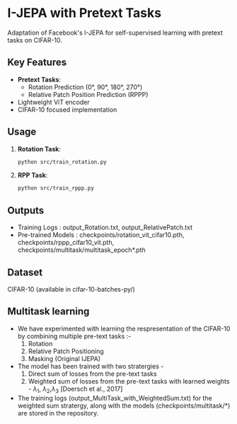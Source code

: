 # I-JEPA with Pretext Tasks

Adaptation of Facebook's I-JEPA for self-supervised learning with pretext tasks on CIFAR-10.

## Key Features
- **Pretext Tasks**:
  - Rotation Prediction (0°, 90°, 180°, 270°)
  - Relative Patch Position Prediction (RPPP)
- Lightweight ViT encoder
- CIFAR-10 focused implementation

## Usage
1. **Rotation Task**:
   ```bash
   python src/train_rotation.py
2. **RPP Task**:
   ```bash
   python src/train_rppp.py

## Outputs
- Training Logs : output_Rotation.txt, output_RelativePatch.txt
- Pre-trained Models : checkpoints/rotation_vit_cifar10.pth, checkpoints/rppp_cifar10_vit.pth, checkpoints/multitask/multitask_epoch*.pth

## Dataset
CIFAR-10 (available in cifar-10-batches-py/)

## Multitask learning
- We have experimented with learning the respresentation of the CIFAR-10 by combining multiple pre-text tasks :- 
   1. Rotation
   2. Relative Patch Positioning
   3. Masking (Original IJEPA)
- The model has been trained with two stratergies -
   1. Direct sum of losses from the pre-text tasks
   2. Weighted sum of losses from the pre-text tasks with learned weights - $\lambda_1$, $\lambda_2$,$\lambda_3$ [Doersch et al., 2017]
- The training logs (output_MultiTask_with_WeightedSum.txt) for the weighted sum stratergy, along with the models (checkpoints/multitask/*) are stored in the repository.
